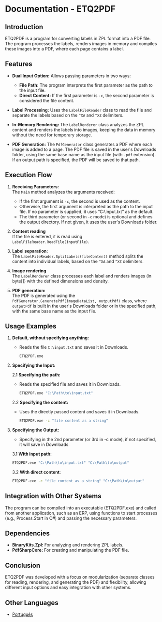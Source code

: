 # Documentation - ETQ2PDF

## Introduction

ETQ2PDF is a program for converting labels in ZPL format into a PDF file. The program processes the labels, renders images in memory and compiles these images into a PDF, where each page contains a label.

## Features

- **Dual Input Option:** 
   Allows passing parameters in two ways:
  - **File Path:** The program interprets the first parameter as the path to the input file.
  - **Direct Content:** If the first parameter is `-c`, the second parameter is considered the file content.

- **Label Processing:** 
   Uses the `LabelFileReader` class to read the file and separate the labels based on the `^XA` and `^XZ` delimiters.

- **In-Memory Rendering:** 
   The `LabelRenderer` class analyzes the ZPL content and renders the labels into images, keeping the data in memory without the need for temporary storage.

- **PDF Generation:** 
   The `PdfGenerator` class generates a PDF where each image is added to a page. The PDF file is saved in the user's Downloads folder, using the same base name as the input file (with `.pdf` extension). If an output path is specified, the PDF will be saved to that path.

## Execution Flow

1. **Receiving Parameters:**  
   The `Main` method analyzes the arguments received:
   - If the first argument is `-c`, the second is used as the content.
   - Otherwise, the first argument is interpreted as the path to the input file. If no parameter is supplied, it uses “C:\input.txt” as the default.
   - The third parameter (or second in `-c` mode) is optional and defines the output directory. If not given, it uses the user's Downloads folder.

2. **Content reading**  
   If the file is entered, it is read using `LabelFileReader.ReadFile(inputFile)`.

3. **Label separation:**  
   The `LabelFileReader.SplitLabels(fileContent)` method splits the content into individual labels, based on the `^XA` and `^XZ` delimiters.

4. **Image rendering**  
   The `LabelRenderer` class processes each label and renders images (in byte[]) with the defined dimensions and density.

5. **PDF generation:**  
   The PDF is generated using the `PdfGenerator.GeneratePdf(imageDataList, outputPdf)` class, where `outputPdf` is built in the user's Downloads folder or in the specified path, with the same base name as the input file.

## Usage Examples

1. **Default, without specifying anything:**

   - Reads the file `C:\input.txt` and saves it in Downloads.

      ```sh
      ETQ2PDF.exe
      ```

2. **Specifying the Input:** 

   2.1 **Specifying the path:**

   - Reads the specified file and saves it in Downloads.

      ```sh
      ETQ2PDF.exe "C:\Path\to\input.txt"
      ```

   2.2 **Specifying the content:**

   - Uses the directly passed content and saves it in Downloads.

      ```sh
      ETQ2PDF.exe -c "file content as a string"
      ```

3. **Specifying the Output:**

   - Specifying in the 2nd parameter (or 3rd in -c mode), if not specified, it will save in Downloads.

   3.1 **With input path:**

      ```sh
      ETQ2PDF.exe "C:\Path\to\input.txt" "C:\Path\to\output"
      ```

   3.2 **With direct content:**

      ```sh
      ETQ2PDF.exe -c "file content as a string" "C:\Path\to\output"
      ```


## Integration with Other Systems

The program can be compiled into an executable (ETQ2PDF.exe) and called from another application, such as an ERP, using functions to start processes (e.g., Process.Start in C#) and passing the necessary parameters.

## Dependencies
   
   - **BinaryKits.Zpl:** For analyzing and rendering ZPL labels.
   - **PdfSharpCore:** For creating and manipulating the PDF file.

## Conclusion

ETQ2PDF was developed with a focus on modularization (separate classes for reading, rendering, and generating the PDF) and flexibility, allowing different input options and easy integration with other systems.

## Other Languages

- [Português](docs/README.pt.md)
